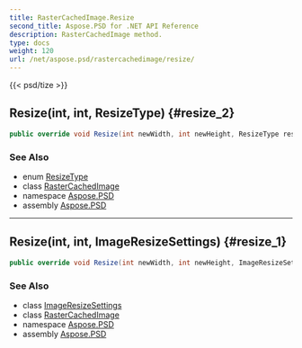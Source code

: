 ```yaml
---
title: RasterCachedImage.Resize
second_title: Aspose.PSD for .NET API Reference
description: RasterCachedImage method. 
type: docs
weight: 120
url: /net/aspose.psd/rastercachedimage/resize/
---
```

{{< psd/tize >}}
## Resize(int, int, ResizeType) {#resize_2}

```csharp
public override void Resize(int newWidth, int newHeight, ResizeType resizeType)
```

### See Also

* enum [ResizeType](../../resizetype/)
* class [RasterCachedImage](../)
* namespace [Aspose.PSD](../../rastercachedimage/)
* assembly [Aspose.PSD](../../../)

---

## Resize(int, int, ImageResizeSettings) {#resize_1}

```csharp
public override void Resize(int newWidth, int newHeight, ImageResizeSettings settings)
```

### See Also

* class [ImageResizeSettings](../../imageresizesettings/)
* class [RasterCachedImage](../)
* namespace [Aspose.PSD](../../rastercachedimage/)
* assembly [Aspose.PSD](../../../)


